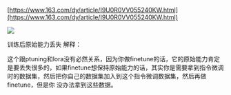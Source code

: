 [https://www.163.com/dy/article/I9U0R0VV055240KW.html](https://www.163.com/dy/article/I9U0R0VV055240KW.html)

![](https://gitee.com/hxc8/images2/raw/master/img/202407172159683.jpg)

训练后原始能力丢失  解释：

这个跟ptuning和lora没有必然关系，因为你做finetune的话，它的原始能力肯定是要丢失很多的，如果finetune想保持原始能力的话，其实你是需要拿到指令微调时的数据集，然后把你自己的数据集加入到这个指令微调数据集，然后再做finetune，但是你 没办法拿到这些数据。